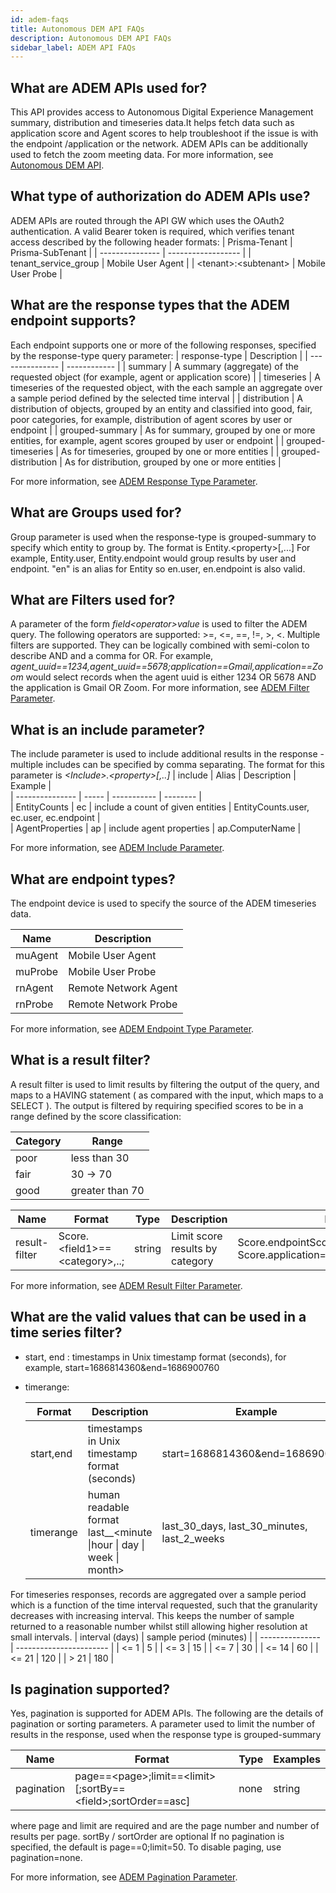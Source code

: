```yaml
---
id: adem-faqs
title: Autonomous DEM API FAQs
description: Autonomous DEM API FAQs
sidebar_label: ADEM API FAQs
---
```


## What are ADEM APIs used for?

This API provides access to Autonomous Digital Experience Management summary, distribution and timeseries data.It helps fetch data such as application score and  Agent scores to help troubleshoot if the issue is with the endpoint /application or the network.
ADEM APIs can be additionally used to fetch the zoom meeting data.
 For more information, see [Autonomous DEM API](/access/docs/adem/).

## What type of authorization do ADEM APIs use?

ADEM APIs are routed through the API GW which uses the OAuth2 authentication. A valid Bearer token is required, which verifies tenant access described by the following header formats:
| Prisma-Tenant         | Prisma-SubTenant   |
| ---------------       | ------------------ |
| tenant_service_group  | Mobile User Agent  |
| \<tenant\>:\<subtenant\>  | Mobile User Probe  |


## What are the response types that the ADEM endpoint supports?

Each endpoint supports one or more of the following responses, specified by the response-type query parameter:
| response-type         | Description                                                                                                                                             |
| ---------------       | ------------                                                                                                                                            |
| summary               | A summary (aggregate) of the requested object (for example, agent or application score)                                                                         |
| timeseries            | A timeseries of the requested object, with the each sample an aggregate over a sample period defined by the selected time interval                      |
| distribution          | A distribution of objects, grouped by an entity and classified into good, fair, poor categories, for example, distribution of agent scores by user or endpoint  |
| grouped-summary       | As for summary, grouped by one or more entities, for example, agent scores grouped by user or endpoint                                                           |
| grouped-timeseries    | As for timeseries, grouped by one or more entities                                                                                                      |
| grouped-distribution  | As for distribution, grouped by one or more entities                                                                                                    | 

For more information, see [ADEM Response Type Parameter](/access/docs/adem/response-type-parameter/).

## What are Groups used for?

Group parameter is used when the response-type is grouped-summary to specify which entity to group by. The format is Entity.\<property\>[,...] For example, Entity.user, Entity.endpoint would group results by user and endpoint. "en" is an alias for Entity so en.user, en.endpoint is also valid.

## What are Filters used for?


A parameter of the form *field\<operator\>value*  is used to filter the ADEM query.  The following operators are supported:  \>=, \<=, ==, !=, \>,  \<.
Multiple filters are supported. They can be logically combined with semi-colon to describe AND and a comma for OR. 
For example, *agent_uuid==1234,agent_uuid==5678;application==Gmail,application==Zoom* would select records when the agent uuid is either 
1234 OR 5678 AND the application is Gmail OR Zoom. 
For more information, see [ADEM Filter Parameter](/access/docs/adem/filter-parameter/).
  

## What is an include parameter?

The include parameter is used to include additional results in the  response - multiple includes can be specified by comma separating. The format for this parameter is *\<Include\>.\<property\>[,..]*
| include            | Alias  | Description                       | Example                                  |            
| ---------------    | -----  | -----------                       | --------                                 |                                                                                                                                      
| EntityCounts       | ec     | include a count of given entities | EntityCounts.user,    ec.user, ec.endpoint  |                                                                        
| AgentProperties    | ap     | include agent properties          | ap.ComputerName                          |

For more information, see [ADEM Include Parameter](/access/docs/adem/include-parameter/).

## What are endpoint types?

The endpoint device is used to specify the source of the ADEM timeseries data.

| Name      | Description           |
| -----     | ------------          |
| muAgent   | Mobile User Agent     |
| muProbe   | Mobile User Probe     |
| rnAgent   | Remote Network Agent  |
| rnProbe   | Remote Network Probe  |

For more information, see [ADEM Endpoint Type Parameter](/access/docs/adem/endpoint-type-parameter/).


## What is a result filter?
A result filter is used to limit results by filtering the output of the query, and maps to a HAVING statement ( as compared with the input, which maps to a SELECT ). The output is filtered by
requiring specified scores to be in a range defined by the score classification:

| Category      | Range                |
| --------      | -----                |
| poor          | less than 30         |
| fair          | 30 → 70              |
| good          | greater than 70      |


| Name          | Format                         | Type     | Description                     | Examples                                                                       |
| -----         | ------                         | ----     | -----------                     | --------                                                                       |
| result-filter | Score.\<field1\>==\<category\>,..; | string   | Limit score results by category | Score.endpointScore==fair,good    Score.application==good;Score.lan==fair,good |

For more information, see [ADEM Result Filter Parameter](/access/docs/adem/result-filter-parameter/).


## What are the valid values that can be used in a time series filter?
- start, end : timestamps in Unix timestamp format (seconds), for example, start=1686814360&end=1686900760
- timerange: 

  | Format        | Description                                                              | Example                                     |
  | ------        | -----------                                                              | --------                                    |
  | start,end     | timestamps in Unix timestamp format (seconds)                            | start=1686814360&end=1686900760             |
  | timerange     | human readable format last_<N>_<minute \|hour \| day \| week \| month>   | last_30_days, last_30_minutes, last_2_weeks |

For timeseries responses, records are aggregated over a sample period which is a function of the time interval requested, such that the granularity decreases with increasing interval. This keeps the number of sample returned to a reasonable number whilst still allowing higher resolution at small intervals.
  | interval (days)   | sample period (minutes)   |
  | ---------------   | -----------------------   |
  | <= 1              | 5                         |
  | <= 3              | 15                        |
  | <= 7              | 30                        |
  | <= 14             | 60                        |
  | <= 21             | 120                       |
  | > 21              | 180                       |


## Is pagination supported?
Yes, pagination is supported for ADEM APIs. The following are the details of  pagination or sorting parameters.
A parameter used to limit the number of results in the response, used when the response type is grouped-summary

| Name         | Format                                                                 | Type   | Examples                                                                          |
| ----         | ------                                                                 | -----  | --------                                                                          |
| pagination   | page==\<page\>;limit==\<limit\>\[;sortBy==\<field\>;sortOrder==asc\] | none    | string | page==0;limit==10;sortBy==application;sortOrder==asc   page==0;limit==20   none   |

where page and limit are required and are the page number and number of results per page. sortBy / sortOrder are optional
If no pagination is specified, the default is page==0;limit=50. To disable paging, use pagination=none.

For more information, see [ADEM Pagination Parameter](/access/docs/adem/pagination-parameter/).



